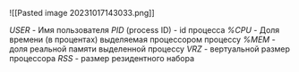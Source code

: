 ![[Pasted image 20231017143033.png]]

_USER_ - Имя пользователя
_PID_ (process ID) - id процесса
_%CPU_ - Доля времени (в процентах) выделяемая процессором процессу 
_%MEM_ - доля реальной памяти выделенной процессу
_VRZ_ - вертуальной размер процессора 
_RSS_ - размер резидентного набора 


